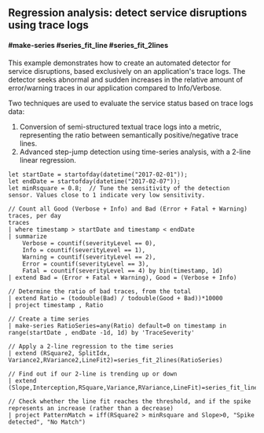 ## Regression analysis: detect service disruptions using trace logs
#### #make-series #series_fit_line #series_fit_2lines

This example demonstrates how to create an automated detector for service disruptions, based exclusively on an application's trace logs.
The detector seeks abnormal and sudden increases in the relative amount of error/warning traces in our application compared to Info/Verbose.

Two techniques are used to evaluate the service status based on trace logs data:
 1. Conversion of semi-structured textual trace logs into a metric, representing the ratio between semantically positive/negative trace lines.
 2. Advanced step-jump detection using time-series analysis, with a 2-line linear regression.

```AIQL
let startDate = startofday(datetime("2017-02-01"));
let endDate = startofday(datetime("2017-02-07"));
let minRsquare = 0.8;  // Tune the sensitivity of the detection sensor. Values close to 1 indicate very low sensitivity.

// Count all Good (Verbose + Info) and Bad (Error + Fatal + Warning) traces, per day
traces
| where timestamp > startDate and timestamp < endDate
| summarize 
    Verbose = countif(severityLevel == 0),
    Info = countif(severityLevel == 1), 
    Warning = countif(severityLevel == 2),
    Error = countif(severityLevel == 3),
    Fatal = countif(severityLevel == 4) by bin(timestamp, 1d)
| extend Bad = (Error + Fatal + Warning), Good = (Verbose + Info)

// Determine the ratio of bad traces, from the total
| extend Ratio = (todouble(Bad) / todouble(Good + Bad))*10000
| project timestamp , Ratio

// Create a time series
| make-series RatioSeries=any(Ratio) default=0 on timestamp in range(startDate , endDate -1d, 1d) by 'TraceSeverity' 

// Apply a 2-line regression to the time series
| extend (RSquare2, SplitIdx, Variance2,RVariance2,LineFit2)=series_fit_2lines(RatioSeries)

// Find out if our 2-line is trending up or down
| extend (Slope,Interception,RSquare,Variance,RVariance,LineFit)=series_fit_line(LineFit2)

// Check whether the line fit reaches the threshold, and if the spike represents an increase (rather than a decrease)
| project PatternMatch = iff(RSquare2 > minRsquare and Slope>0, "Spike detected", "No Match")
```